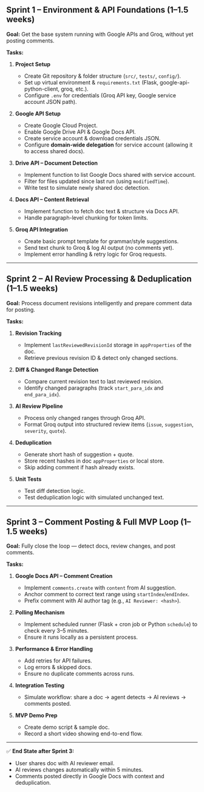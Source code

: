 ## **Sprint 1 – Environment & API Foundations** (1–1.5 weeks)

**Goal:** Get the base system running with Google APIs and Groq, without yet posting comments.

**Tasks:**

1. **Project Setup**

   * Create Git repository & folder structure (`src/`, `tests/`, `config/`).
   * Set up virtual environment & `requirements.txt` (Flask, google-api-python-client, groq, etc.).
   * Configure `.env` for credentials (Groq API key, Google service account JSON path).
2. **Google API Setup**

   * Create Google Cloud Project.
   * Enable Google Drive API & Google Docs API.
   * Create service account & download credentials JSON.
   * Configure **domain-wide delegation** for service account (allowing it to access shared docs).
3. **Drive API – Document Detection**

   * Implement function to list Google Docs shared with service account.
   * Filter for files updated since last run (using `modifiedTime`).
   * Write test to simulate newly shared doc detection.
4. **Docs API – Content Retrieval**

   * Implement function to fetch doc text & structure via Docs API.
   * Handle paragraph-level chunking for token limits.
5. **Groq API Integration**

   * Create basic prompt template for grammar/style suggestions.
   * Send text chunk to Groq & log AI output (no comments yet).
   * Implement error handling & retry logic for Groq requests.

---

## **Sprint 2 – AI Review Processing & Deduplication** (1–1.5 weeks)

**Goal:** Process document revisions intelligently and prepare comment data for posting.

**Tasks:**

1. **Revision Tracking**

   * Implement `lastReviewedRevisionId` storage in `appProperties` of the doc.
   * Retrieve previous revision ID & detect only changed sections.
2. **Diff & Changed Range Detection**

   * Compare current revision text to last reviewed revision.
   * Identify changed paragraphs (track `start_para_idx` and `end_para_idx`).
3. **AI Review Pipeline**

   * Process only changed ranges through Groq API.
   * Format Groq output into structured review items (`issue`, `suggestion`, `severity`, `quote`).
4. **Deduplication**

   * Generate short hash of suggestion + quote.
   * Store recent hashes in doc `appProperties` or local store.
   * Skip adding comment if hash already exists.
5. **Unit Tests**

   * Test diff detection logic.
   * Test deduplication logic with simulated unchanged text.

---

## **Sprint 3 – Comment Posting & Full MVP Loop** (1–1.5 weeks)

**Goal:** Fully close the loop — detect docs, review changes, and post comments.

**Tasks:**

1. **Google Docs API – Comment Creation**

   * Implement `comments.create` with `content` from AI suggestion.
   * Anchor comment to correct text range using `startIndex`/`endIndex`.
   * Prefix comment with AI author tag (e.g., `AI Reviewer: <hash>`).
2. **Polling Mechanism**

   * Implement scheduled runner (Flask + cron job or Python `schedule`) to check every 3–5 minutes.
   * Ensure it runs locally as a persistent process.
3. **Performance & Error Handling**

   * Add retries for API failures.
   * Log errors & skipped docs.
   * Ensure no duplicate comments across runs.
4. **Integration Testing**

   * Simulate workflow: share a doc → agent detects → AI reviews → comments posted.
5. **MVP Demo Prep**

   * Create demo script & sample doc.
   * Record a short video showing end-to-end flow.

---

✅ **End State after Sprint 3:**

* User shares doc with AI reviewer email.
* AI reviews changes automatically within 5 minutes.
* Comments posted directly in Google Docs with context and deduplication.
